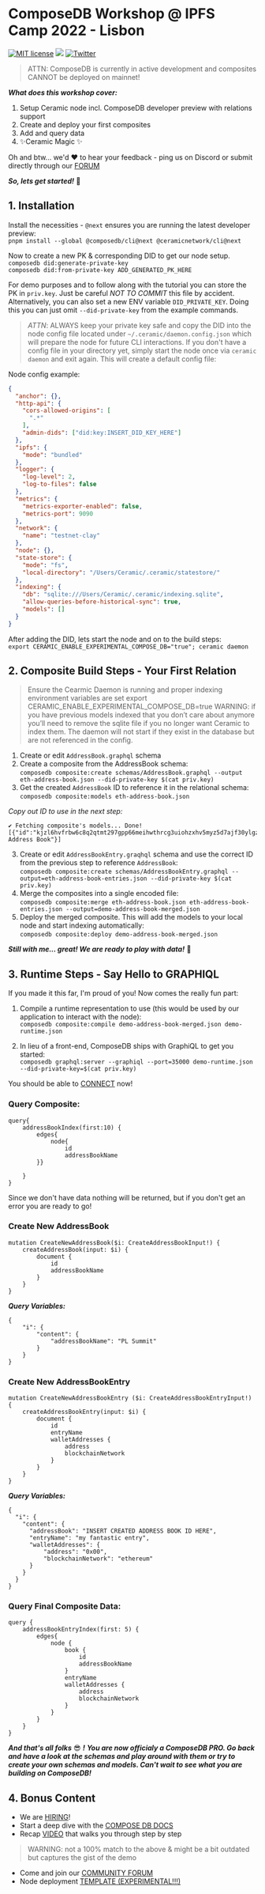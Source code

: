 # ComposeDB Workshop @ IPFS Camp 2022 - Lisbon
[![MIT license](https://img.shields.io/badge/License-MIT-blue.svg)](https://lbesson.mit-license.org/)
[![](https://img.shields.io/badge/Chat%20on-Discord-orange.svg?style=flat)](https://discord.gg/6VRZpGP)
[![Twitter](https://img.shields.io/twitter/follow/ceramicnetwork?label=Follow&style=social)](https://twitter.com/ceramicnetwork)
> ATTN: ComposeDB is currently in active development and composites CANNOT be deployed on mainnet!

***What does this workshop cover:***
1. Setup Ceramic node incl. ComposeDB developer preview with relations support
2. Create and deploy your first composites
3. Add and query data
4. ✨Ceramic Magic ✨

Oh and btw... we'd ❤️ to hear your feedback - ping us on Discord or submit directly through our [FORUM](https://forum.ceramic.network/c/feedback-on-ceramic/10)

***So, lets get started!*** 🚀

## 1. Installation

Install the necessities - `@next` ensures you are running the latest developer preview:\
`pnpm install --global @composedb/cli@next @ceramicnetwork/cli@next`

Now to create a new PK & corresponding DID to get our node setup. \
`composedb did:generate-private-key` \
`composedb did:from-private-key ADD_GENERATED_PK_HERE`

For demo purposes and to follow along with the tutorial you can store the PK in `priv.key`. Just be careful *NOT TO COMMIT* this file by accident. Alternatively, you can also set a new ENV variable `DID_PRIVATE_KEY`. Doing this you can just omit `--did-private-key` from the example commands.

> *ATTN*: ALWAYS keep your private key safe and copy the DID into the node config file located under `~/.ceramic/daemon.config.json` which will prepare the node for future CLI interactions. If you don't have a config file in your directory yet, simply start the node once via `ceramic daemon` and exit again. This will create a default config file:

Node config example:

```json
{
  "anchor": {},
  "http-api": {
    "cors-allowed-origins": [
      ".*"
    ],
    "admin-dids": ["did:key:INSERT_DID_KEY_HERE"]
  },
  "ipfs": {
    "mode": "bundled"
  },
  "logger": {
    "log-level": 2,
    "log-to-files": false
  },
  "metrics": {
    "metrics-exporter-enabled": false,
    "metrics-port": 9090
  },
  "network": {
    "name": "testnet-clay"
  },
  "node": {},
  "state-store": {
    "mode": "fs",
    "local-directory": "/Users/Ceramic/.ceramic/statestore/"
  },
  "indexing": {
    "db": "sqlite:///Users/Ceramic/.ceramic/indexing.sqlite",
    "allow-queries-before-historical-sync": true,
    "models": []
  }
}
```

After adding the DID, lets start the node and on to the build steps: \
`export CERAMIC_ENABLE_EXPERIMENTAL_COMPOSE_DB="true"; ceramic daemon`

## 2. Composite Build Steps - Your First Relation
> Ensure the Cearmic Daemon is running and proper indexing environment variables are set export CERAMIC_ENABLE_EXPERIMENTAL_COMPOSE_DB=true WARNING: if you have previous models indexed that you don’t care about anymore you’ll need to remove the sqlite file if you no longer want Ceramic to index them. The daemon will not start if they exist in the database but are not referenced in the config.

1. Create or edit `AddressBook.graphql` schema
2. Create a composite from the AddressBook schema: \
`composedb composite:create schemas/AddressBook.graphql --output eth-address-book.json --did-private-key $(cat priv.key)`
3. Get the created `AddressBook` ID to reference it in the relational schema: \
`composedb composite:models eth-address-book.json`

*Copy out ID to use in the next step:*
```
✔ Fetching composite's models... Done!
[{"id":"kjzl6hvfrbw6c8q2qtmt297gpp66meihwthrcg3uiohzxhv5myz5d7ajf30ylgz","name":"AddressBook","description":"Simple Address Book"}]
```
3. Create or edit `AddressBookEntry.graqhql` schema and use the correct ID from the previous step to reference `AddressBook`: \
`composedb composite:create schemas/AddressBookEntry.graphql --output=eth-address-book-entries.json --did-private-key $(cat priv.key)`
4. Merge the composites into a single encoded file: \
`composedb composite:merge eth-address-book.json eth-address-book-entries.json --output=demo-address-book-merged.json`
5. Deploy the merged composite. This will add the models to your local node and start indexing automatically: \
`composedb composite:deploy demo-address-book-merged.json`

***Still with me... great! We are ready to play with data!*** 🙌

## 3. Runtime Steps - Say Hello to GRAPHIQL

If you made it this far, I'm proud of you! Now comes the really fun part:

1. Compile a runtime representation to use (this would be used by our application to interact with the node): \
`composedb composite:compile demo-address-book-merged.json demo-runtime.json`

2. In lieu of a front-end, ComposeDB ships with GraphiQL to get you started: \
`composedb graphql:server --graphiql --port=35000 demo-runtime.json --did-private-key=$(cat priv.key)`

You should be able to [CONNECT](http://localhost:35000/graphql) now!

### Query Composite:
```
query{
    addressBookIndex(first:10) {
        edges{
            node{
                id
                addressBookName
        }}
    
    }
}
```
Since we don't have data nothing will be returned, but if you don't get an error you are ready to go!

### Create New AddressBook
```
mutation CreateNewAddressBook($i: CreateAddressBookInput!) {
    createAddressBook(input: $i) {
        document {
            id
            addressBookName
        }
    }
}
```

***Query Variables:***
```
{
    "i": {
        "content": {
            "addressBookName": "PL Summit"
        }
    }
}
```


### Create New AddressBookEntry

```
mutation CreateNewAddressBookEntry ($i: CreateAddressBookEntryInput!) {
    createAddressBookEntry(input: $i) {
        document {
            id
            entryName
            walletAddresses {
                address
                blockchainNetwork
            }
        }
    }
}
```

***Query Variables:***
```
{
  "i": {
    "content": {
      "addressBook": "INSERT CREATED ADDRESS BOOK ID HERE",
      "entryName": "my fantastic entry",
      "walletAddresses": {
          "address": "0x00",
          "blockchainNetwork": "ethereum"
      }
    }
  }
}
```

### Query Final Composite Data:
```
query {
    addressBookEntryIndex(first: 5) {
        edges{
            node {
                book {
                    id
                    addressBookName
                }
                entryName
                walletAddresses {
                    address
                    blockchainNetwork
                }
            }
        }
    }
}
```

***And that's all folks*** 😎 ***!*** ***You are now officialy a ComposeDB PRO. Go back and have a look at the schemas and play around with them or try to create your own schemas and models. Can't wait to see what you are building on ComposeDB!***

## 4. Bonus Content

- We are [HIRING](https://jobs.lever.co/3box)!
- Start a deep dive with the [COMPOSE DB DOCS](https://composedb.js.org)
- Recap [VIDEO](https://drive.google.com/file/d/1X6KCKLWXj6r8XKZlKic1rpomHJBZGxP6/view?usp=sharing) that walks you through step by step
> WARNING: not a 100% match to the above & might be a bit outdated but captures the gist of the demo
- Come and join our [COMMUNITY FORUM](https://forum.ceramic.network)
- Node deployment [TEMPLATE (EXPERIMENTAL!!!)](https://github.com/ceramicstudio/ceramic-infra-poc)